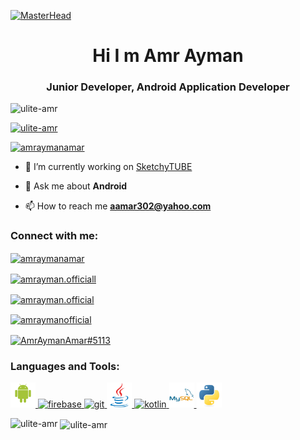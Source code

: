 [![MasterHead](https://1.bp.blogspot.com/-7A4WynwLsMw/XbBpCXG8fHI/AAAAAAAAMt4/uOa1bpLskYgrwGbllhSu2SDj_Mig8SXJQCLcBGAsYHQ/s1600/2000_600px.gif)](https://rishavchanda.io)  
  
  <h1 align="center">Hi I m Amr Ayman</h1>

<h3 align="center">Junior Developer, Android Application Developer</h3>

<p align="left"> <img src="https://komarev.com/ghpvc/?username=ulite-amr&label=Profile%20views&color=0e75b6&style=flat" alt="ulite-amr" /> </p>

<p align="left"> <a href="https://github.com/ryo-ma/github-profile-trophy"><img src="https://github-profile-trophy.vercel.app/?username=ulite-amr" alt="ulite-amr" /></a> </p>

<p align="left"> <a href="https://twitter.com/amraymanamar" target="blank"><img src="https://img.shields.io/twitter/follow/amraymanamar?logo=twitter&style=for-the-badge" alt="amraymanamar" /></a> </p>

- 🔭 I’m currently working on [SketchyTUBE]([https://github.com/ulite-Amr/Ulite](https://github.com/ulite-Amr/sketchyTUBE))

- 💬 Ask me about **Android**

- 📫 How to reach me **aamar302@yahoo.com**

<h3 align="left">Connect with me:</h3>

<p align="left">

<a href="https://twitter.com/amraymanamar" target="blank"><img align="center" src="https://raw.githubusercontent.com/rahuldkjain/github-profile-readme-generator/master/src/images/icons/Social/twitter.svg" alt="amraymanamar" height="30" width="40" /></a>

<a href="https://fb.com/amrayman.officiall" target="blank"><img align="center" src="https://raw.githubusercontent.com/rahuldkjain/github-profile-readme-generator/master/src/images/icons/Social/facebook.svg" alt="amrayman.officiall" height="30" width="40" /></a>

<a href="https://instagram.com/amrayman.official" target="blank"><img align="center" src="https://raw.githubusercontent.com/rahuldkjain/github-profile-readme-generator/master/src/images/icons/Social/instagram.svg" alt="amrayman.official" height="30" width="40" /></a>

<a href="https://www.youtube.com/c/amraymanofficial" target="blank"><img align="center" src="https://raw.githubusercontent.com/rahuldkjain/github-profile-readme-generator/master/src/images/icons/Social/youtube.svg" alt="amraymanofficial" height="30" width="40" /></a>

<a href="https://discord.gg/AmrAymanAmar#5113" target="blank"><img align="center" src="https://raw.githubusercontent.com/rahuldkjain/github-profile-readme-generator/master/src/images/icons/Social/discord.svg" alt="AmrAymanAmar#5113" height="30" width="40" /></a>

</p>

<h3 align="left">Languages and Tools:</h3>

<p align="left"> <a href="https://developer.android.com" target="_blank" rel="noreferrer"> <img src="https://raw.githubusercontent.com/devicons/devicon/master/icons/android/android-original-wordmark.svg" alt="android" width="40" height="40"/> </a> <a href="https://firebase.google.com/" target="_blank" rel="noreferrer"> <img src="https://www.vectorlogo.zone/logos/firebase/firebase-icon.svg" alt="firebase" width="40" height="40"/> </a> <a href="https://git-scm.com/" target="_blank" rel="noreferrer"> <img src="https://www.vectorlogo.zone/logos/git-scm/git-scm-icon.svg" alt="git" width="40" height="40"/> </a> <a href="https://www.java.com" target="_blank" rel="noreferrer"> <img src="https://raw.githubusercontent.com/devicons/devicon/master/icons/java/java-original.svg" alt="java" width="40" height="40"/> </a> <a href="https://kotlinlang.org" target="_blank" rel="noreferrer"> <img src="https://www.vectorlogo.zone/logos/kotlinlang/kotlinlang-icon.svg" alt="kotlin" width="40" height="40"/> </a> <a href="https://www.mysql.com/" target="_blank" rel="noreferrer"> <img src="https://raw.githubusercontent.com/devicons/devicon/master/icons/mysql/mysql-original-wordmark.svg" alt="mysql" width="40" height="40"/> </a> <a href="https://www.python.org" target="_blank" rel="noreferrer"> <img src="https://raw.githubusercontent.com/devicons/devicon/master/icons/python/python-original.svg" alt="python" width="40" height="40"/> </a> </p>

<p><img align="left" src="https://github-readme-stats.vercel.app/api/top-langs?username=ulite-amr&show_icons=true&locale=en&layout=compact" alt="ulite-amr" /></p>

<p>&nbsp;<img align="center" src="https://github-readme-stats.vercel.app/api?username=ulite-amr&show_icons=true&locale=en" alt="ulite-amr" /></p>

